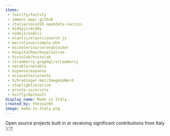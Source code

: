 ```yaml
---
items:
 - fastify/fastify
 - immuni-app/.github
 - italia/covid19-opendata-vaccini
 - middyjs/middy
 - nodejs/undici
 - elastic/elasticsearch-js
 - morrolinux/simple-ehm
 - micheleriva/coronablocker
 - HospitalRun/hospitalrun
 - histolab/histolab
 - strawberry-graphql/strawberry
 - notable/notable
 - espanso/espanso
 - eciavatta/caronte
 - Schrodinger-Hat/ImageGoNord
 - stoplightio/prism
 - ercole-io/ercole
 - Exifly/ApiVault
display_name: Made in Italy
created_by: thejoin95
image: made-in-italy.png
---
```

Open source projects built in or receiving significant contributions from Italy :it:
